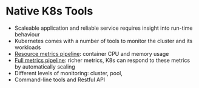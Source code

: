 # Native K8s Tools

* Scaleable application and reliable service requires insight into run-time behaviour
* Kubernetes comes with a number of tools to monitor the cluster and its workloads
* [Resource metrics pipeline](https://kubernetes.io/docs/tasks/debug-application-cluster/resource-usage-monitoring/#resource-metrics-pipeline): container CPU and memory usage
* [Full metrics pipeline](https://kubernetes.io/docs/tasks/debug-application-cluster/resource-usage-monitoring/#full-metrics-pipeline): richer metrics, K8s can respond to these metrics by automatically scaling
* Different levels of monitoring: cluster, pool,
* Command-line tools and Restful API



